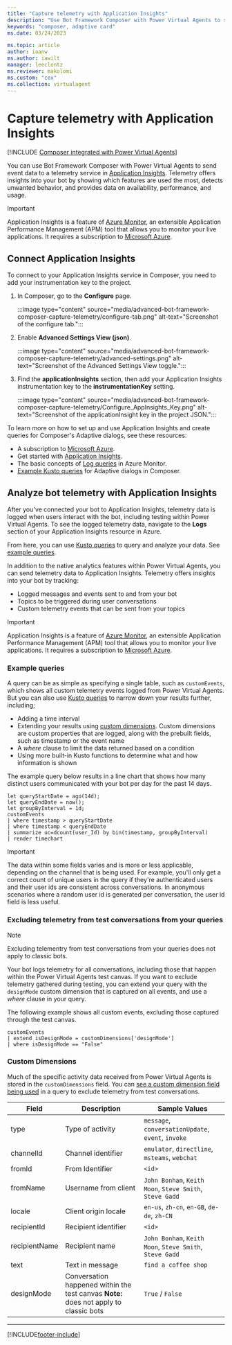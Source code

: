 ```yaml
---
title: "Capture telemetry with Application Insights"
description: "Use Bot Framework Composer with Power Virtual Agents to send event data to a telemetry service."
keywords: "composer, adaptive card"
ms.date: 03/24/2023

ms.topic: article
author: iaanw
ms.author: iawilt
manager: leeclontz
ms.reviewer: makolomi
ms.custom: "cex"
ms.collection: virtualagent
---
```


# Capture telemetry with Application Insights

[!INCLUDE [Composer integrated with Power Virtual Agents](includes/composer-integrated-with-pva.md)]

You can use Bot Framework Composer with Power Virtual Agents to send event data to a telemetry service in [Application Insights](/azure/azure-monitor/app/app-insights-overview). Telemetry offers insights into your bot by showing which features are used the most, detects unwanted behavior, and provides data on availability, performance, and usage.

> [!IMPORTANT]
> Application Insights is a feature of [Azure Monitor](/azure/azure-monitor/overview), an extensible Application Performance Management (APM) tool that allows you to monitor your live applications. It requires a subscription to [Microsoft Azure](https://azure.microsoft.com/).

## Connect Application Insights

To connect to your Application Insights service in Composer, you need to add your instrumentation key to the project.

1. In Composer, go to the **Configure** page.

    :::image type="content" source="media/advanced-bot-framework-composer-capture-telemetry/configure-tab.png" alt-text="Screenshot of the configure tab.":::

1. Enable **Advanced Settings View (json)**.

    :::image type="content" source="media/advanced-bot-framework-composer-capture-telemetry/advanced-settings.png" alt-text="Screenshot of the Advanced Settings View toggle.":::

1. Find the **applicationInsights** section, then add your Application Insights instrumentation key to the **instrumentationKey** setting.

    :::image type="content" source="media/advanced-bot-framework-composer-capture-telemetry/Configure_AppInsights_Key.png" alt-text="Screenshot of the applicationInsight key in the project JSON.":::

To learn more on how to set up and use Application Insights and create queries for Composer's Adaptive dialogs, see these resources:

- A subscription to [Microsoft Azure](https://azure.microsoft.com/).
- Get started with [Application Insights](/azure/azure-monitor/app/app-insights-overview#get-started).
- The basic concepts of [Log queries](/azure/azure-monitor/log-query/get-started-queries) in Azure Monitor.
- [Example Kusto queries](/azure/bot-service/bot-builder-telemetry-analytics-queries?view=azure-bot-service-4.0&preserve-view=true#adaptive-dialogs-started-and-completed) for Adaptive dialogs in Composer.

## Analyze bot telemetry with Application Insights

After you've connected your bot to Application Insights, telemetry data is logged when users interact with the bot, including testing within Power Virtual Agents. To see the logged telemetry data, navigate to the **Logs** section of your Application Insights resource in Azure.

From here, you can use [Kusto queries](/azure/data-explorer/kusto/query) to query and analyze your data. See [example queries](#example-queries).

In addition to the native analytics features within Power Virtual Agents, you can send telemetry data to Application Insights. Telemetry offers insights into your bot by tracking: 

- Logged messages and events sent to and from your bot 
- Topics to be triggered during user conversations
- Custom telemetry events that can be sent from your topics

> [!IMPORTANT]
> Application Insights is a feature of [Azure Monitor](/azure/azure-monitor/overview), an extensible Application Performance Management (APM) tool that allows you to monitor your live applications. It requires a subscription to [Microsoft Azure](https://azure.microsoft.com/).

### Example queries

A query can be as simple as specifying a single table, such as `customEvents`, which shows all custom telemetry events logged from Power Virtual Agents. But you can also use [Kusto queries](/azure/data-explorer/kusto/query) to narrow down your results further, including;

- Adding a time interval
- Extending your results using [custom dimensions](#custom-dimensions). Custom dimensions are custom properties that are logged, along with the prebuilt fields, such as timestamp or the event name
- A *where* clause to limit the data returned based on a condition
- Using more built-in Kusto functions to determine what and how information is shown

The example query below results in a line chart that shows how many distinct users communicated with your bot per day for the past 14 days.

```
let queryStartDate = ago(14d);
let queryEndDate = now();
let groupByInterval = 1d;
customEvents
| where timestamp > queryStartDate
| where timestamp < queryEndDate
| summarize uc=dcount(user_Id) by bin(timestamp, groupByInterval)
| render timechart
```

> [!IMPORTANT]
> The data within some fields varies and is more or less applicable, depending on the channel that is being used. For example, you'll only get a correct count of unique users in the query if they're authenticated users and their user ids are consistent across conversations. In anonymous scenarios where a random user id is generated per conversation, the user id field is less useful.

### Excluding telemetry from test conversations from your queries

> [!Note]
> Excluding telementry from test conversations from your queries does not apply to classic bots.

Your bot logs telemetry for all conversations, including those that happen within the Power Virtual Agents test canvas. If you want to exclude telemetry gathered during testing, you can extend your query with the `designMode` custom dimension that is captured on all events, and use a *where* clause in your query.

The following example shows all custom events, excluding those captured through the test canvas.

```
customEvents
| extend isDesignMode = customDimensions['designMode']
| where isDesignMode == "False"
```
### Custom Dimensions

Much of the specific activity data received from Power Virtual Agents is stored in the `customDimensions` field. You can [see a custom dimension field being used](#excluding-telemetry-from-test-conversations-from-your-queries) in a query to exclude telemetry from test conversations.

| Field        | Description                     | Sample Values                                           |
|--------------|---------------------------------|--------------------------------------------------------|
| type | Type of activity                 | `message`, `conversationUpdate`, `event`, `invoke`       |
| channelId    | Channel identifier              | `emulator`, `directline`, `msteams`, `webchat`           |
| fromId       | From Identifier                 | `<id>`                                                 |
| fromName     | Username from client            | `John Bonham`, `Keith Moon`, `Steve Smith`, `Steve Gadd` |
| locale       | Client origin locale            | `en-us`, `zh-cn`, `en-GB`, `de-de`, `zh-CN`              |
| recipientId  | Recipient identifier            | `<id>`                                                 |
| recipientName| Recipient name                  | `John Bonham`, `Keith Moon`, `Steve Smith`, `Steve Gadd` |
| text         | Text in message                 | `find a coffee shop`                                    |
| designMode         | Conversation happened within the test canvas **Note:** does not apply to classic bots | `True` / `False`                                     |



--- 

[!INCLUDE[footer-include](includes/footer-banner.md)]
